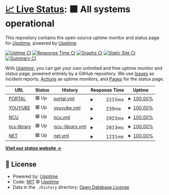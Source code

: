 # [📈 Live Status](https://demo.upptime.js.org): <!--live status--> **🟩 All systems operational**

This repository contains the open-source uptime monitor and status page for [Upptime](https://upptime.js.org), powered by [Upptime](https://github.com/upptime/upptime).

[![Uptime CI](https://github.com/upptime/upptime/workflows/Uptime%20CI/badge.svg)](https://github.com/upptime/upptime/actions?query=workflow%3A%22Uptime+CI%22)
[![Response Time CI](https://github.com/upptime/upptime/workflows/Response%20Time%20CI/badge.svg)](https://github.com/upptime/upptime/actions?query=workflow%3A%22Response+Time+CI%22)
[![Graphs CI](https://github.com/upptime/upptime/workflows/Graphs%20CI/badge.svg)](https://github.com/upptime/upptime/actions?query=workflow%3A%22Graphs+CI%22)
[![Static Site CI](https://github.com/upptime/upptime/workflows/Static%20Site%20CI/badge.svg)](https://github.com/upptime/upptime/actions?query=workflow%3A%22Static+Site+CI%22)
[![Summary CI](https://github.com/upptime/upptime/workflows/Summary%20CI/badge.svg)](https://github.com/upptime/upptime/actions?query=workflow%3A%22Summary+CI%22)

With [Upptime](https://upptime.js.org), you can get your own unlimited and free uptime monitor and status page, powered entirely by a GitHub repository. We use [Issues](https://github.com/upptime/upptime/issues) as incident reports, [Actions](https://github.com/upptime/upptime/actions) as uptime monitors, and [Pages](https://demo.upptime.js.org) for the status page.

<!--start: status pages-->
<!-- This summary is generated by Upptime (https://github.com/upptime/upptime) -->
<!-- Do not edit this manually, your changes will be overwritten -->
<!-- prettier-ignore -->
| URL | Status | History | Response Time | Uptime |
| --- | ------ | ------- | ------------- | ------ |
| <img alt="" src="https://favicons.githubusercontent.com/portal.ncu.edu.tw" height="13"> [PORTAL](https://portal.ncu.edu.tw/) | 🟩 Up | [portal.yml](https://github.com/yttc0000/Upptime/commits/HEAD/history/portal.yml) | <details><summary><img alt="Response time graph" src="./graphs/portal/response-time-week.png" height="20"> 2215ms</summary><br><a href="https://demo.upptime.js.org/history/portal"><img alt="Response time 2217" src="https://img.shields.io/endpoint?url=https%3A%2F%2Fraw.githubusercontent.com%2Fyttc0000%2FUpptime%2FHEAD%2Fapi%2Fportal%2Fresponse-time.json"></a><br><a href="https://demo.upptime.js.org/history/portal"><img alt="24-hour response time 1933" src="https://img.shields.io/endpoint?url=https%3A%2F%2Fraw.githubusercontent.com%2Fyttc0000%2FUpptime%2FHEAD%2Fapi%2Fportal%2Fresponse-time-day.json"></a><br><a href="https://demo.upptime.js.org/history/portal"><img alt="7-day response time 2215" src="https://img.shields.io/endpoint?url=https%3A%2F%2Fraw.githubusercontent.com%2Fyttc0000%2FUpptime%2FHEAD%2Fapi%2Fportal%2Fresponse-time-week.json"></a><br><a href="https://demo.upptime.js.org/history/portal"><img alt="30-day response time 2217" src="https://img.shields.io/endpoint?url=https%3A%2F%2Fraw.githubusercontent.com%2Fyttc0000%2FUpptime%2FHEAD%2Fapi%2Fportal%2Fresponse-time-month.json"></a><br><a href="https://demo.upptime.js.org/history/portal"><img alt="1-year response time 2217" src="https://img.shields.io/endpoint?url=https%3A%2F%2Fraw.githubusercontent.com%2Fyttc0000%2FUpptime%2FHEAD%2Fapi%2Fportal%2Fresponse-time-year.json"></a></details> | <details><summary><a href="https://demo.upptime.js.org/history/portal">100.00%</a></summary><a href="https://demo.upptime.js.org/history/portal"><img alt="All-time uptime 100.00%" src="https://img.shields.io/endpoint?url=https%3A%2F%2Fraw.githubusercontent.com%2Fyttc0000%2FUpptime%2FHEAD%2Fapi%2Fportal%2Fuptime.json"></a><br><a href="https://demo.upptime.js.org/history/portal"><img alt="24-hour uptime 100.00%" src="https://img.shields.io/endpoint?url=https%3A%2F%2Fraw.githubusercontent.com%2Fyttc0000%2FUpptime%2FHEAD%2Fapi%2Fportal%2Fuptime-day.json"></a><br><a href="https://demo.upptime.js.org/history/portal"><img alt="7-day uptime 100.00%" src="https://img.shields.io/endpoint?url=https%3A%2F%2Fraw.githubusercontent.com%2Fyttc0000%2FUpptime%2FHEAD%2Fapi%2Fportal%2Fuptime-week.json"></a><br><a href="https://demo.upptime.js.org/history/portal"><img alt="30-day uptime 100.00%" src="https://img.shields.io/endpoint?url=https%3A%2F%2Fraw.githubusercontent.com%2Fyttc0000%2FUpptime%2FHEAD%2Fapi%2Fportal%2Fuptime-month.json"></a><br><a href="https://demo.upptime.js.org/history/portal"><img alt="1-year uptime 100.00%" src="https://img.shields.io/endpoint?url=https%3A%2F%2Fraw.githubusercontent.com%2Fyttc0000%2FUpptime%2FHEAD%2Fapi%2Fportal%2Fuptime-year.json"></a></details>
| <img alt="" src="https://favicons.githubusercontent.com/www.youtube.com" height="13"> [YOUYUBE](https://www.youtube.com/) | 🟩 Up | [youyube.yml](https://github.com/yttc0000/Upptime/commits/HEAD/history/youyube.yml) | <details><summary><img alt="Response time graph" src="./graphs/youyube/response-time-week.png" height="20"> 239ms</summary><br><a href="https://demo.upptime.js.org/history/youyube"><img alt="Response time 262" src="https://img.shields.io/endpoint?url=https%3A%2F%2Fraw.githubusercontent.com%2Fyttc0000%2FUpptime%2FHEAD%2Fapi%2Fyouyube%2Fresponse-time.json"></a><br><a href="https://demo.upptime.js.org/history/youyube"><img alt="24-hour response time 294" src="https://img.shields.io/endpoint?url=https%3A%2F%2Fraw.githubusercontent.com%2Fyttc0000%2FUpptime%2FHEAD%2Fapi%2Fyouyube%2Fresponse-time-day.json"></a><br><a href="https://demo.upptime.js.org/history/youyube"><img alt="7-day response time 239" src="https://img.shields.io/endpoint?url=https%3A%2F%2Fraw.githubusercontent.com%2Fyttc0000%2FUpptime%2FHEAD%2Fapi%2Fyouyube%2Fresponse-time-week.json"></a><br><a href="https://demo.upptime.js.org/history/youyube"><img alt="30-day response time 262" src="https://img.shields.io/endpoint?url=https%3A%2F%2Fraw.githubusercontent.com%2Fyttc0000%2FUpptime%2FHEAD%2Fapi%2Fyouyube%2Fresponse-time-month.json"></a><br><a href="https://demo.upptime.js.org/history/youyube"><img alt="1-year response time 262" src="https://img.shields.io/endpoint?url=https%3A%2F%2Fraw.githubusercontent.com%2Fyttc0000%2FUpptime%2FHEAD%2Fapi%2Fyouyube%2Fresponse-time-year.json"></a></details> | <details><summary><a href="https://demo.upptime.js.org/history/youyube">100.00%</a></summary><a href="https://demo.upptime.js.org/history/youyube"><img alt="All-time uptime 100.00%" src="https://img.shields.io/endpoint?url=https%3A%2F%2Fraw.githubusercontent.com%2Fyttc0000%2FUpptime%2FHEAD%2Fapi%2Fyouyube%2Fuptime.json"></a><br><a href="https://demo.upptime.js.org/history/youyube"><img alt="24-hour uptime 100.00%" src="https://img.shields.io/endpoint?url=https%3A%2F%2Fraw.githubusercontent.com%2Fyttc0000%2FUpptime%2FHEAD%2Fapi%2Fyouyube%2Fuptime-day.json"></a><br><a href="https://demo.upptime.js.org/history/youyube"><img alt="7-day uptime 100.00%" src="https://img.shields.io/endpoint?url=https%3A%2F%2Fraw.githubusercontent.com%2Fyttc0000%2FUpptime%2FHEAD%2Fapi%2Fyouyube%2Fuptime-week.json"></a><br><a href="https://demo.upptime.js.org/history/youyube"><img alt="30-day uptime 100.00%" src="https://img.shields.io/endpoint?url=https%3A%2F%2Fraw.githubusercontent.com%2Fyttc0000%2FUpptime%2FHEAD%2Fapi%2Fyouyube%2Fuptime-month.json"></a><br><a href="https://demo.upptime.js.org/history/youyube"><img alt="1-year uptime 100.00%" src="https://img.shields.io/endpoint?url=https%3A%2F%2Fraw.githubusercontent.com%2Fyttc0000%2FUpptime%2FHEAD%2Fapi%2Fyouyube%2Fuptime-year.json"></a></details>
| <img alt="" src="https://favicons.githubusercontent.com/www.ncu.edu.tw" height="13"> [NCU](https://www.ncu.edu.tw/tw/) | 🟩 Up | [ncu.yml](https://github.com/yttc0000/Upptime/commits/HEAD/history/ncu.yml) | <details><summary><img alt="Response time graph" src="./graphs/ncu/response-time-week.png" height="20"> 2922ms</summary><br><a href="https://demo.upptime.js.org/history/ncu"><img alt="Response time 2726" src="https://img.shields.io/endpoint?url=https%3A%2F%2Fraw.githubusercontent.com%2Fyttc0000%2FUpptime%2FHEAD%2Fapi%2Fncu%2Fresponse-time.json"></a><br><a href="https://demo.upptime.js.org/history/ncu"><img alt="24-hour response time 4375" src="https://img.shields.io/endpoint?url=https%3A%2F%2Fraw.githubusercontent.com%2Fyttc0000%2FUpptime%2FHEAD%2Fapi%2Fncu%2Fresponse-time-day.json"></a><br><a href="https://demo.upptime.js.org/history/ncu"><img alt="7-day response time 2922" src="https://img.shields.io/endpoint?url=https%3A%2F%2Fraw.githubusercontent.com%2Fyttc0000%2FUpptime%2FHEAD%2Fapi%2Fncu%2Fresponse-time-week.json"></a><br><a href="https://demo.upptime.js.org/history/ncu"><img alt="30-day response time 2726" src="https://img.shields.io/endpoint?url=https%3A%2F%2Fraw.githubusercontent.com%2Fyttc0000%2FUpptime%2FHEAD%2Fapi%2Fncu%2Fresponse-time-month.json"></a><br><a href="https://demo.upptime.js.org/history/ncu"><img alt="1-year response time 2726" src="https://img.shields.io/endpoint?url=https%3A%2F%2Fraw.githubusercontent.com%2Fyttc0000%2FUpptime%2FHEAD%2Fapi%2Fncu%2Fresponse-time-year.json"></a></details> | <details><summary><a href="https://demo.upptime.js.org/history/ncu">100.00%</a></summary><a href="https://demo.upptime.js.org/history/ncu"><img alt="All-time uptime 100.00%" src="https://img.shields.io/endpoint?url=https%3A%2F%2Fraw.githubusercontent.com%2Fyttc0000%2FUpptime%2FHEAD%2Fapi%2Fncu%2Fuptime.json"></a><br><a href="https://demo.upptime.js.org/history/ncu"><img alt="24-hour uptime 100.00%" src="https://img.shields.io/endpoint?url=https%3A%2F%2Fraw.githubusercontent.com%2Fyttc0000%2FUpptime%2FHEAD%2Fapi%2Fncu%2Fuptime-day.json"></a><br><a href="https://demo.upptime.js.org/history/ncu"><img alt="7-day uptime 100.00%" src="https://img.shields.io/endpoint?url=https%3A%2F%2Fraw.githubusercontent.com%2Fyttc0000%2FUpptime%2FHEAD%2Fapi%2Fncu%2Fuptime-week.json"></a><br><a href="https://demo.upptime.js.org/history/ncu"><img alt="30-day uptime 100.00%" src="https://img.shields.io/endpoint?url=https%3A%2F%2Fraw.githubusercontent.com%2Fyttc0000%2FUpptime%2FHEAD%2Fapi%2Fncu%2Fuptime-month.json"></a><br><a href="https://demo.upptime.js.org/history/ncu"><img alt="1-year uptime 100.00%" src="https://img.shields.io/endpoint?url=https%3A%2F%2Fraw.githubusercontent.com%2Fyttc0000%2FUpptime%2FHEAD%2Fapi%2Fncu%2Fuptime-year.json"></a></details>
| <img alt="" src="https://favicons.githubusercontent.com/www.lib.ncu.edu.tw" height="13"> [ncu library](https://www.lib.ncu.edu.tw/) | 🟩 Up | [ncu-library.yml](https://github.com/yttc0000/Upptime/commits/HEAD/history/ncu-library.yml) | <details><summary><img alt="Response time graph" src="./graphs/ncu-library/response-time-week.png" height="20"> 2813ms</summary><br><a href="https://demo.upptime.js.org/history/ncu-library"><img alt="Response time 2399" src="https://img.shields.io/endpoint?url=https%3A%2F%2Fraw.githubusercontent.com%2Fyttc0000%2FUpptime%2FHEAD%2Fapi%2Fncu-library%2Fresponse-time.json"></a><br><a href="https://demo.upptime.js.org/history/ncu-library"><img alt="24-hour response time 1910" src="https://img.shields.io/endpoint?url=https%3A%2F%2Fraw.githubusercontent.com%2Fyttc0000%2FUpptime%2FHEAD%2Fapi%2Fncu-library%2Fresponse-time-day.json"></a><br><a href="https://demo.upptime.js.org/history/ncu-library"><img alt="7-day response time 2813" src="https://img.shields.io/endpoint?url=https%3A%2F%2Fraw.githubusercontent.com%2Fyttc0000%2FUpptime%2FHEAD%2Fapi%2Fncu-library%2Fresponse-time-week.json"></a><br><a href="https://demo.upptime.js.org/history/ncu-library"><img alt="30-day response time 2399" src="https://img.shields.io/endpoint?url=https%3A%2F%2Fraw.githubusercontent.com%2Fyttc0000%2FUpptime%2FHEAD%2Fapi%2Fncu-library%2Fresponse-time-month.json"></a><br><a href="https://demo.upptime.js.org/history/ncu-library"><img alt="1-year response time 2399" src="https://img.shields.io/endpoint?url=https%3A%2F%2Fraw.githubusercontent.com%2Fyttc0000%2FUpptime%2FHEAD%2Fapi%2Fncu-library%2Fresponse-time-year.json"></a></details> | <details><summary><a href="https://demo.upptime.js.org/history/ncu-library">100.00%</a></summary><a href="https://demo.upptime.js.org/history/ncu-library"><img alt="All-time uptime 100.00%" src="https://img.shields.io/endpoint?url=https%3A%2F%2Fraw.githubusercontent.com%2Fyttc0000%2FUpptime%2FHEAD%2Fapi%2Fncu-library%2Fuptime.json"></a><br><a href="https://demo.upptime.js.org/history/ncu-library"><img alt="24-hour uptime 100.00%" src="https://img.shields.io/endpoint?url=https%3A%2F%2Fraw.githubusercontent.com%2Fyttc0000%2FUpptime%2FHEAD%2Fapi%2Fncu-library%2Fuptime-day.json"></a><br><a href="https://demo.upptime.js.org/history/ncu-library"><img alt="7-day uptime 100.00%" src="https://img.shields.io/endpoint?url=https%3A%2F%2Fraw.githubusercontent.com%2Fyttc0000%2FUpptime%2FHEAD%2Fapi%2Fncu-library%2Fuptime-week.json"></a><br><a href="https://demo.upptime.js.org/history/ncu-library"><img alt="30-day uptime 100.00%" src="https://img.shields.io/endpoint?url=https%3A%2F%2Fraw.githubusercontent.com%2Fyttc0000%2FUpptime%2FHEAD%2Fapi%2Fncu-library%2Fuptime-month.json"></a><br><a href="https://demo.upptime.js.org/history/ncu-library"><img alt="1-year uptime 100.00%" src="https://img.shields.io/endpoint?url=https%3A%2F%2Fraw.githubusercontent.com%2Fyttc0000%2FUpptime%2FHEAD%2Fapi%2Fncu-library%2Fuptime-year.json"></a></details>
| <img alt="" src="https://favicons.githubusercontent.com/www.net-fashion.net" height="13"> [NET](https://www.net-fashion.net/) | 🟩 Up | [net.yml](https://github.com/yttc0000/Upptime/commits/HEAD/history/net.yml) | <details><summary><img alt="Response time graph" src="./graphs/net/response-time-week.png" height="20"> 1231ms</summary><br><a href="https://demo.upptime.js.org/history/net"><img alt="Response time 1214" src="https://img.shields.io/endpoint?url=https%3A%2F%2Fraw.githubusercontent.com%2Fyttc0000%2FUpptime%2FHEAD%2Fapi%2Fnet%2Fresponse-time.json"></a><br><a href="https://demo.upptime.js.org/history/net"><img alt="24-hour response time 1146" src="https://img.shields.io/endpoint?url=https%3A%2F%2Fraw.githubusercontent.com%2Fyttc0000%2FUpptime%2FHEAD%2Fapi%2Fnet%2Fresponse-time-day.json"></a><br><a href="https://demo.upptime.js.org/history/net"><img alt="7-day response time 1231" src="https://img.shields.io/endpoint?url=https%3A%2F%2Fraw.githubusercontent.com%2Fyttc0000%2FUpptime%2FHEAD%2Fapi%2Fnet%2Fresponse-time-week.json"></a><br><a href="https://demo.upptime.js.org/history/net"><img alt="30-day response time 1214" src="https://img.shields.io/endpoint?url=https%3A%2F%2Fraw.githubusercontent.com%2Fyttc0000%2FUpptime%2FHEAD%2Fapi%2Fnet%2Fresponse-time-month.json"></a><br><a href="https://demo.upptime.js.org/history/net"><img alt="1-year response time 1214" src="https://img.shields.io/endpoint?url=https%3A%2F%2Fraw.githubusercontent.com%2Fyttc0000%2FUpptime%2FHEAD%2Fapi%2Fnet%2Fresponse-time-year.json"></a></details> | <details><summary><a href="https://demo.upptime.js.org/history/net">100.00%</a></summary><a href="https://demo.upptime.js.org/history/net"><img alt="All-time uptime 100.00%" src="https://img.shields.io/endpoint?url=https%3A%2F%2Fraw.githubusercontent.com%2Fyttc0000%2FUpptime%2FHEAD%2Fapi%2Fnet%2Fuptime.json"></a><br><a href="https://demo.upptime.js.org/history/net"><img alt="24-hour uptime 100.00%" src="https://img.shields.io/endpoint?url=https%3A%2F%2Fraw.githubusercontent.com%2Fyttc0000%2FUpptime%2FHEAD%2Fapi%2Fnet%2Fuptime-day.json"></a><br><a href="https://demo.upptime.js.org/history/net"><img alt="7-day uptime 100.00%" src="https://img.shields.io/endpoint?url=https%3A%2F%2Fraw.githubusercontent.com%2Fyttc0000%2FUpptime%2FHEAD%2Fapi%2Fnet%2Fuptime-week.json"></a><br><a href="https://demo.upptime.js.org/history/net"><img alt="30-day uptime 100.00%" src="https://img.shields.io/endpoint?url=https%3A%2F%2Fraw.githubusercontent.com%2Fyttc0000%2FUpptime%2FHEAD%2Fapi%2Fnet%2Fuptime-month.json"></a><br><a href="https://demo.upptime.js.org/history/net"><img alt="1-year uptime 100.00%" src="https://img.shields.io/endpoint?url=https%3A%2F%2Fraw.githubusercontent.com%2Fyttc0000%2FUpptime%2FHEAD%2Fapi%2Fnet%2Fuptime-year.json"></a></details>

<!--end: status pages-->

[**Visit our status website →**](https://demo.upptime.js.org)

## 📄 License

- Powered by: [Upptime](https://github.com/upptime/upptime)
- Code: [MIT](./LICENSE) © [Upptime](https://upptime.js.org)
- Data in the `./history` directory: [Open Database License](https://opendatacommons.org/licenses/odbl/1-0/)
